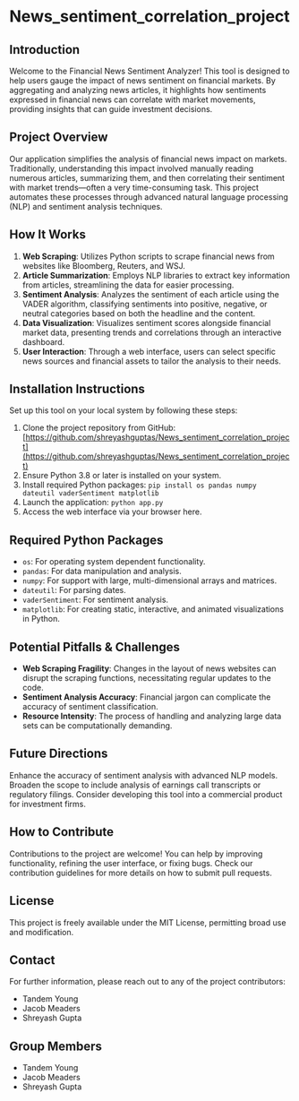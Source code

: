 # News_sentiment_correlation_project

## Introduction

Welcome to the Financial News Sentiment Analyzer! This tool is designed to help users gauge the impact of news sentiment on financial markets. By aggregating and analyzing news articles, it highlights how sentiments expressed in financial news can correlate with market movements, providing insights that can guide investment decisions.

## Project Overview

Our application simplifies the analysis of financial news impact on markets. Traditionally, understanding this impact involved manually reading numerous articles, summarizing them, and then correlating their sentiment with market trends—often a very time-consuming task. This project automates these processes through advanced natural language processing (NLP) and sentiment analysis techniques.

## How It Works

1. **Web Scraping**: Utilizes Python scripts to scrape financial news from websites like Bloomberg, Reuters, and WSJ.
2. **Article Summarization**: Employs NLP libraries to extract key information from articles, streamlining the data for easier processing.
3. **Sentiment Analysis**: Analyzes the sentiment of each article using the VADER algorithm, classifying sentiments into positive, negative, or neutral categories based on both the headline and the content.
4. **Data Visualization**: Visualizes sentiment scores alongside financial market data, presenting trends and correlations through an interactive dashboard.
5. **User Interaction**: Through a web interface, users can select specific news sources and financial assets to tailor the analysis to their needs.

## Installation Instructions

Set up this tool on your local system by following these steps:

1. Clone the project repository from GitHub: [https://github.com/shreyashguptas/News_sentiment_correlation_project](https://github.com/shreyashguptas/News_sentiment_correlation_project)
2. Ensure Python 3.8 or later is installed on your system.
3. Install required Python packages: `pip install os pandas numpy dateutil vaderSentiment matplotlib`
4. Launch the application: `python app.py`
5. Access the web interface via your browser here.

## Required Python Packages

- `os`: For operating system dependent functionality.
- `pandas`: For data manipulation and analysis.
- `numpy`: For support with large, multi-dimensional arrays and matrices.
- `dateutil`: For parsing dates.
- `vaderSentiment`: For sentiment analysis.
- `matplotlib`: For creating static, interactive, and animated visualizations in Python.

## Potential Pitfalls & Challenges

- **Web Scraping Fragility**: Changes in the layout of news websites can disrupt the scraping functions, necessitating regular updates to the code.
- **Sentiment Analysis Accuracy**: Financial jargon can complicate the accuracy of sentiment classification.
- **Resource Intensity**: The process of handling and analyzing large data sets can be computationally demanding.

## Future Directions

Enhance the accuracy of sentiment analysis with advanced NLP models. Broaden the scope to include analysis of earnings call transcripts or regulatory filings. Consider developing this tool into a commercial product for investment firms.

## How to Contribute

Contributions to the project are welcome! You can help by improving functionality, refining the user interface, or fixing bugs. Check our contribution guidelines for more details on how to submit pull requests.

## License

This project is freely available under the MIT License, permitting broad use and modification.

## Contact

For further information, please reach out to any of the project contributors:

- Tandem Young
- Jacob Meaders
- Shreyash Gupta

## Group Members

- Tandem Young
- Jacob Meaders
- Shreyash Gupta